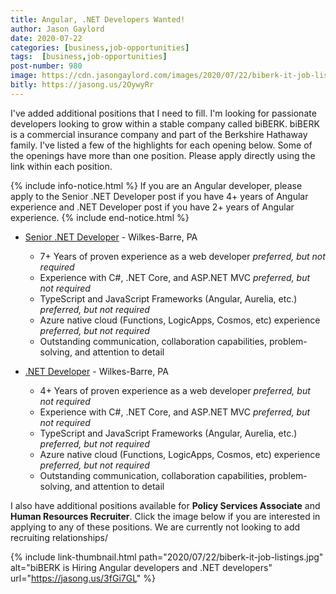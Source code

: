 ```yaml
---
title: Angular, .NET Developers Wanted!
author: Jason Gaylord
date: 2020-07-22
categories: [business,job-opportunities]
tags:  [business,job-opportunities]
post-number: 980
image: https://cdn.jasongaylord.com/images/2020/07/22/biberk-it-job-listings.jpg
bitly: https://jasong.us/2OywyRr
---
```


I've added additional positions that I need to fill. I'm looking for passionate developers looking to grow within a stable company called biBERK. biBERK is a commercial insurance company and part of the Berkshire Hathaway family. I've listed a few of the highlights for each opening below. Some of the openings have more than one position. Please apply directly using the link within each position.

{% include info-notice.html %}
If you are an Angular developer, please apply to the Senior .NET Developer post if you have 4+ years of Angular experience and .NET Developer post if you have 2+ years of Angular experience.
{% include end-notice.html %}

- [Senior .NET Developer](https://jasong.us/3fEgjOH) - Wilkes-Barre, PA
  - 7+ Years of proven experience as a web developer _preferred, but not required_
  - Experience with C#, .NET Core, and ASP.NET MVC _preferred, but not required_
  - TypeScript and JavaScript Frameworks (Angular, Aurelia, etc.)  _preferred, but not required_
  - Azure native cloud (Functions, LogicApps, Cosmos, etc) experience  _preferred, but not required_
  - Outstanding communication, collaboration capabilities, problem-solving, and attention to detail

- [.NET Developer](https://jasong.us/32tkNE8) - Wilkes-Barre, PA
  - 4+ Years of proven experience as a web developer _preferred, but not required_
  - Experience with C#, .NET Core, and ASP.NET MVC _preferred, but not required_
  - TypeScript and JavaScript Frameworks (Angular, Aurelia, etc.)  _preferred, but not required_
  - Azure native cloud (Functions, LogicApps, Cosmos, etc) experience  _preferred, but not required_
  - Outstanding communication, collaboration capabilities, problem-solving, and attention to detail

I also have additional positions available for **Policy Services Associate** and **Human Resources Recruiter**. Click the image below if you are interested in applying to any of these positions. We are currently not looking to add recruiting relationships/

{% include link-thumbnail.html path="2020/07/22/biberk-it-job-listings.jpg" alt="biBERK is Hiring Angular developers and .NET developers" url="https://jasong.us/3fGi7GL" %}